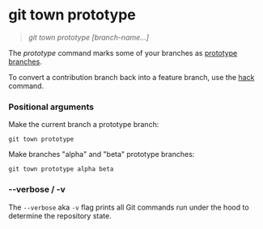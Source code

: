 # git town prototype

> _git town prototype [branch-name...]_

The _prototype_ command marks some of your branches as
[prototype branches](../branch-types.md#prototype-branches).

To convert a contribution branch back into a feature branch, use the
[hack](hack.md) command.

### Positional arguments

Make the current branch a prototype branch:

```fish
git town prototype
```

Make branches "alpha" and "beta" prototype branches:

```fish
git town prototype alpha beta
```

### --verbose / -v

The `--verbose` aka `-v` flag prints all Git commands run under the hood to
determine the repository state.
